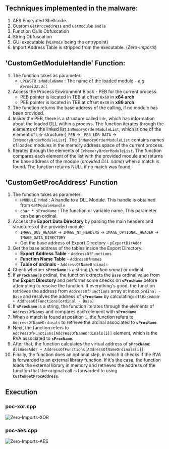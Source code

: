 ## Techniques implemented in the malware:

1. AES Encrypted Shellcode.
2. Custom `GetProcAddress` and `GetModuleHandle`
3. Function Calls Obfuscation
4. String Obfuscation
5. GUI executable (`WinMain` being the entrypoint)
6. Import Address Table is stripped from the executable. (*Zero-Imports*)

## 'CustomGetModuleHandle' Function:

1. The function takes as parameter: 
	* `LPCWSTR sModuleName` : The name of the loaded module - *e.g. `Kernel32.dll`*
2. Access the Process Environment Block - PEB for the current process.
	* PEB pointer is located in TEB at offset `0x60` in **x64 arch**
	* PEB pointer is located in TEB at offset `0x30` in **x86 arch**
3. The function returns the base address of the calling, if no module has been provided.
4. Inside the PEB, there is a structure called `Ldr`, which has information about the loaded DLL within a process. The function iterates through the elements of the linked list `InMemoryOrderModuleList`, which is one of the element of `Ldr` structure (`_PEB` -> `_PEB_LDR_DATA` -> `InMemoryOrderModuleList`). The `InMemoryOrderModuleList` contains names of loaded modules in the memory address space of the current process.
5. Iterates through the elements of `InMemoryOrderModuleList`. The function compares each element of the list with the provided module and returns the base address of the module (*provided DLL name*) when a match is found. The function returns NULL if no match was found.

## 'CustomGetProcAddress' Function

1. The function takes as parameter: 
	* `HMODULE hMod` : A handle to a DLL Module. This handle is obtained from `GetModuleHandle`
	* `char * sProcName` : The function or variable name. This parameter can be an ordinal.
2. Access the **Export Data Directory** by parsing the main headers and structures of the provided module.
	* `IMAGE_DOS_HEADER` -> `IMAGE_NT_HEADERS` -> `IMAGE_OPTIONAL_HEADER` -> `IMAGE_DATA_DIRECTORY`
	* Get the base address of Export Directory - `pExportDirAddr`
3. Get the base address of the tables inside the Export Directory:
	* **Export Address Table** - `AddressOfFunctions`
	* **Function Name Table** - `AddressOfNames`
	* **Table of ordinals** - `AddressOfNameOrdinals`
4. Check whether **`sProcName`** is a string (*function name*) or ordinal.
5. If **`sProcName`** is ordinal, the function extracts the `Base` ordinal value from the **Export Directory** and performs some checks on **`sProcName`** before attempting to resolve the function. If everything's good, the function retrieves the address from `AddressOfFunctions` array at index `ordinal - Base` and resolves the address of **`sProcName`** by calculating: `dllBaseAddr + AddressOfFunctions[ordinal - Base]`
6. If **`sProcName`** is a string, the function iterates through the elements of `AddressOfNames` and compares each element with **`sProcName`**.
7. When a match is found at position `i`, the function refers to `AddressOfNameOrdinals` to retrieve the ordinal associated to **`sProcName`**.
8. Next, the function refers to `AddressOfFunctions[AddressOfNameOrdinals[i]]` element, which is the RVA associated to **`sProcName`**.
9. After that, the function calculates the virtual address of **`sProcName`**: `dllBaseAddr + AddressOfFunctions[AddressOfNameOrdinals[i]]`
10. Finally, the function does an optional step, in which it checks if the RVA is forwarded to an external library function. If it's the case, the function loads the external library in memory and retrieves the address of the function that the original call is forwarded to using **`CustomGetProcAddress`**.

## Execution
### poc-xor.cpp

![Zero-Imports-XOR](https://github.com/YounesTasra-R4z3rSw0rd/MalDev/assets/101610095/9240367f-f863-4032-88a1-5a667d8572ff)


### poc-aes.cpp

![Zero-Imports-AES](https://github.com/YounesTasra-R4z3rSw0rd/MalDev/assets/101610095/cbd95f1a-d283-432d-a90b-e7fe951e9ec1)



